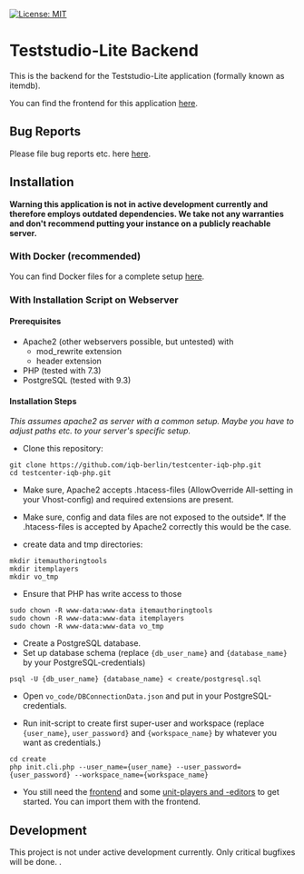 [![License: MIT](https://img.shields.io/badge/License-MIT-yellow.svg?style=flat-square)](https://opensource.org/licenses/MIT)

# Teststudio-Lite Backend

This is the backend for the Teststudio-Lite application (formally known as itemdb).

You can find the frontend for this application [here](https://github.com/iqb-berlin/teststudio-lite-frontend).

## Bug Reports

Please file bug reports etc. here [here](https://github.com/iqb-berlin/teststudio-lite-backend/issues).

## Installation

**Warning this application is not in active development currently and therefore employs outdated dependencies. 
We take not any warranties and don't recommend putting your instance on a publicly reachable server.** 

### With Docker (recommended)

You can find Docker files for a complete setup [here](https://github.com/iqb-berlin/testcenter-setup). 


### With Installation Script on Webserver

#### Prerequisites

* Apache2 (other webservers possible, but untested) with
  * mod_rewrite extension
  * header extension
* PHP (tested with 7.3)
* PostgreSQL (tested with 9.3)

#### Installation Steps

*This assumes apache2 as server with a common setup. Maybe you have to adjust paths etc. 
to your server's specific setup.*

- Clone this repository:
```
git clone https://github.com/iqb-berlin/testcenter-iqb-php.git
cd testcenter-iqb-php.git
```

- Make sure, Apache2 accepts .htacess-files (AllowOverride All-setting in your Vhost-config) and required 
extensions are present.

- Make sure, config and data files are not exposed to the outside*. If the .htacess-files is accepted by Apache2 
correctly this would be the case.

- create data and tmp directories:
```
mkdir itemauthoringtools
mkdir itemplayers
mkdir vo_tmp
```

- Ensure that PHP has write access to those
```
sudo chown -R www-data:www-data itemauthoringtools
sudo chown -R www-data:www-data itemplayers
sudo chown -R www-data:www-data vo_tmp
```

- Create a PostgreSQL database.
- Set up database schema (replace `{db_user_name}` and `{database_name}` by your PostgreSQL-credentials)
```
psql -U {db_user_name} {database_name} < create/postgresql.sql
```

- Open `vo_code/DBConnectionData.json` and put in your PostgreSQL-credentials.

- Run init-script to create first super-user and workspace (replace `{user_name}`, `user_password}` 
and `{workspace_name}` by whatever you want as credentials.)
```
cd create
php init.cli.php --user_name={user_name} --user_password={user_password} --workspace_name={workspace_name}
```

- You still need the [frontend](https://github.com/iqb-berlin/teststudio-lite-frontend) and 
some [unit-players and -editors](https://github.com/iqb-berlin/verona-player-dan) to get 
started. You can import them with the frontend.


## Development

This project is not under active development currently. Only critical bugfixes will be done.
.
